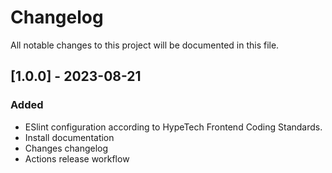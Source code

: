 # Changelog

All notable changes to this project will be documented in this file.

## [1.0.0] - 2023-08-21

### Added

-   ESlint configuration according to HypeTech Frontend Coding Standards.
-   Install documentation
-   Changes changelog
-   Actions release workflow
